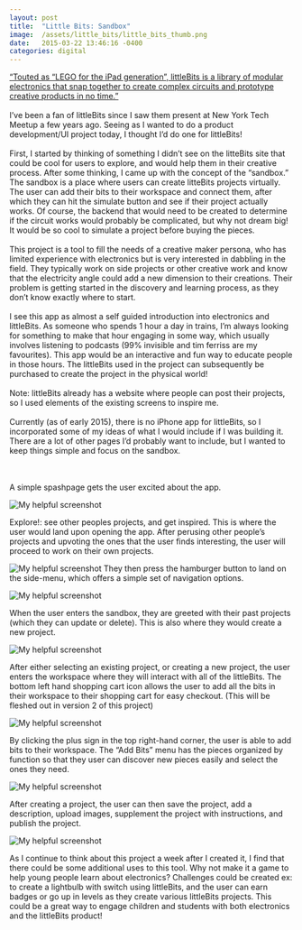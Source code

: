 ```yaml
---
layout: post
title:	"Little Bits: Sandbox"
image:	/assets/little_bits/little_bits_thumb.png
date:   2015-03-22 13:46:16 -0400
categories:	digital
---
```



[“Touted as “LEGO for the iPad generation”, littleBits is a library of modular electronics that snap together to create complex circuits and prototype creative products in no time.”][little-bits]
<br><br>
I’ve been a fan of littleBits since I saw them present at New York Tech Meetup a few years ago. Seeing as I wanted to do a product development/UI project today, I thought I’d do one for littleBits!
<br><br>
First, I started by thinking of something I didn’t see on the litteBits site that could be cool for users to explore, and would help them in their creative process. After some thinking, I came up with the concept of the “sandbox.” The sandbox is a place where users can create litteBits projects virtually. The user can add their bits to their workspace and connect them, after which they can hit the simulate button and see if their project actually works. Of course, the backend that would need to be created to determine if the circuit works would probably be complicated, but why not dream big! It would be so cool to simulate a project before buying the pieces.
<br><br>
This project is a tool to fill the needs of a creative maker persona, who has limited experience with electronics but is very interested in dabbling in the field. They typically work on side projects or other creative work and know that the electricity angle could add a new dimension to their creations. Their problem is getting started in the discovery and learning process, as they don’t know exactly where to start.
<br><br>
I see this app as almost a self guided introduction into electronics and littleBits. As someone who spends 1 hour a day in trains, I’m always looking for something to make that hour engaging in some way, which usually involves listening to podcasts (99% invisible and tim ferriss are my favourites). This app would be an interactive and fun way to educate people in those hours. The littleBits used in the project can subsequently be purchased to create the project in the physical world!
<br><br>
Note: littleBits already has a website where people can post their projects, so I used elements of the existing screens to inspire me.
<br><br>
Currently (as of early 2015), there is no iPhone app for littleBits, so I incorporated some of my ideas of what I would include if I was building it. There are a lot of other pages I’d probably want to include, but I wanted to keep things simple and focus on the sandbox.


<br><br>
A simple spashpage gets the user excited about the app.

![My helpful screenshot](/assets/little_bits/little_bits.png)

Explore!: see other peoples projects, and get inspired. This is where the user would land upon opening the app. After perusing other people’s projects and upvoting the ones that the user finds interesting, the user will proceed to work on their own projects.

![My helpful screenshot](/assets/little_bits/little_bits_explore.png)
They then press the hamburger button to land on the side-menu, which offers a simple set of navigation options.

![My helpful screenshot](/assets/little_bits/little_bits_menu.png)

When the user enters the sandbox, they are greeted with their past projects (which they can update or delete). This is also where they would create a new project.

![My helpful screenshot](/assets/little_bits/little_bits_my_projects.png)

After either selecting an existing project, or creating a new project, the user enters the workspace where they will interact with all of the littleBits. The bottom left hand shopping cart icon allows the user to add all the bits in their workspace to their shopping cart for easy checkout. (This will be fleshed out in version 2 of this project)

![My helpful screenshot](/assets/little_bits/little_bits_workspace.png)

By clicking the plus sign in the top right-hand corner, the user is able to add bits to their workspace. The “Add Bits” menu has the pieces organized by function so that they user can discover new pieces easily and select the ones they need.

![My helpful screenshot](/assets/little_bits/little_bits_add_bit.png)

After creating a project, the user can then save the project, add a description, upload images, supplement the project with instructions, and publish the project.

![My helpful screenshot](/assets/little_bits/little_bits_project_info.png)

As I continue to think about this project a week after I created it, I find that there could be some additional uses to this tool. Why not make it a game to help young people learn about electronics? Challenges could be created ex: to create a lightbulb with switch using littleBits, and the user can earn badges or go up in levels as they create various littleBits projects. This could be a great way to engage children and students with both electronics and the littleBits product!

[little-bits]: http://littlebits.cc/how-it-works